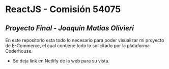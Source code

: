 # ReactJS - Comisión 54075

## _Proyecto Final - Joaquin Matias Olivieri_

En este repositorio esta todo lo necesario para poder visualizar mi proyecto de E-Commerce, el cual contiene todo lo solicitado por la plataforma Coderhouse.

-   Se deja link en Netlify de la web para su vista.
